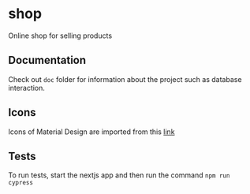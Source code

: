 # shop
Online shop for selling products

## Documentation

Check out `doc` folder for information about the project such as database interaction.

## Icons
Icons of Material Design are imported from this [link](https://fonts.google.com/icons)

## Tests
To run tests, start the nextjs app and then run the command `npm run cypress`